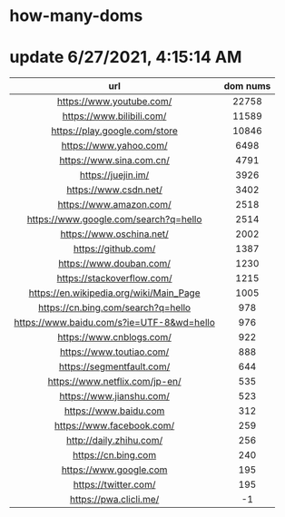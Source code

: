 # how-many-doms

# update 6/27/2021, 4:15:14 AM

url | dom nums
:-: | :-:
https://www.youtube.com/ | 22758
https://www.bilibili.com/ | 11589
https://play.google.com/store | 10846
https://www.yahoo.com/ | 6498
https://www.sina.com.cn/ | 4791
https://juejin.im/ | 3926
https://www.csdn.net/ | 3402
https://www.amazon.com/ | 2518
https://www.google.com/search?q=hello | 2514
https://www.oschina.net/ | 2002
https://github.com/ | 1387
https://www.douban.com/ | 1230
https://stackoverflow.com/ | 1215
https://en.wikipedia.org/wiki/Main_Page | 1005
https://cn.bing.com/search?q=hello | 978
https://www.baidu.com/s?ie=UTF-8&wd=hello | 976
https://www.cnblogs.com/ | 922
https://www.toutiao.com/ | 888
https://segmentfault.com/ | 644
https://www.netflix.com/jp-en/ | 535
https://www.jianshu.com/ | 523
https://www.baidu.com | 312
https://www.facebook.com/ | 259
http://daily.zhihu.com/ | 256
https://cn.bing.com | 240
https://www.google.com | 195
https://twitter.com/ | 195
https://pwa.clicli.me/ | -1
